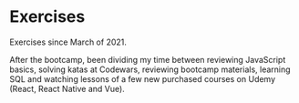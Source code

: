 <h1>Exercises</h1>

Exercises since March of 2021.

After the bootcamp, been dividing my time between reviewing JavaScript basics, solving katas at Codewars, reviewing bootcamp materials, learning SQL and watching lessons of a few new purchased courses on Udemy (React, React Native and Vue).


